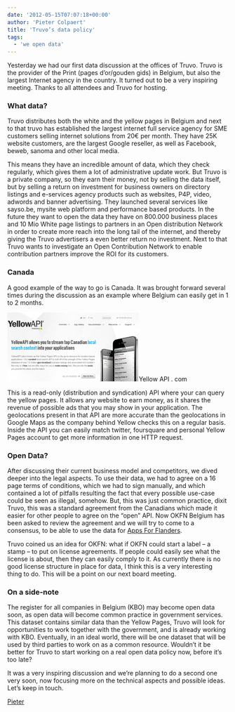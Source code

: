 ```yaml
---
date: '2012-05-15T07:07:18+00:00'
author: 'Pieter Colpaert'
title: 'Truvo’s data policy'
tags:
  - 'we open data'
---
```


Yesterday we had our first data discussion at the offices of Truvo. Truvo is the provider of the Print (pages d’or/gouden gids) in Belgium, but also the largest Internet agency in the country. It turned out to be a very inspiring meeting. Thanks to all attendees and Truvo for hosting.

### **What data?**

Truvo distributes both the white and the yellow pages in Belgium and next to that truvo has established the largest internet full service agency for SME customers selling internet solutions from 20€ per month. They have 25K website customers, are the largest Google reseller, as well as Facebook, beweb, sanoma and other local media.

This means they have an incredible amount of data, which they check regularly, which gives them a lot of administrative update work. But Truvo is a private company, so they earn their money, not by selling the data itself, but by selling a return on investment for business owners on directory listings and e-services agency products such as websites, P4P, video, adwords and banner advertising. They launched several services like sayso.be, mysite web platform and performance based products. In the future they want to open the data they have on 800.000 business places and 10 Mio White page listings to partners in an Open distribution Network in order to create more reach into the long tail of the internet, and thereby giving the Truvo advertisers a even better return no investment. Next to that Truvo wants to investigate an Open Contribution Network to enable contribution partners improve the ROI for its customers.

### Canada

A good example of the way to go is Canada. It was brought forward several times during the discussion as an example where Belgium can easily get in 1 to 2 months.

[![Yellow API](yellowapi-300x157.png)](http://yellowapi.com)Yellow API . com

This is a read-only (distribution and syndication) API where your can query the yellow pages. It allows any website to earn money, as it shares the revenue of possible ads that you may show in your application. The geolocations present in that API are more accurate than the geolocations in Google Maps as the company behind Yellow checks this on a regular basis. Inside the API you can easily match twitter, foursquare and personal Yellow Pages account to get more information in one HTTP request.

### Open Data?

After discussing their current business model and competitors, we dived deeper into the legal aspects. To use their data, we had to agree on a 16 page terms of conditions, which we had to sign manually, and which contained a lot of pitfalls resulting the fact that every possible use-case could be seen as illegal, somehow. But, this was just common practice, dixit Truvo, this was a standard agreement from the Canadians which made it easier for other people to agree on the “open” API. Now OKFN Belgium has been asked to review the agreement and we will try to come to a consensus, to be able to use the data for [Apps For Flanders](http://appsforflanders.be 'Apps For Flanders').

Truvo coined us an idea for OKFN: what if OKFN could start a label – a stamp – to put on license agreements. If people could easily see what the license is about, then they can easily comply to it. As currently there is no good license structure in place for data, I think this is a very interesting thing to do. This will be a point on our next board meeting.

### On a side-note

The register for all companies in Belgium (KBO) may become open data soon, as open data will become common practice in government services. This dataset contains similar data than the Yellow Pages, Truvo will look for opportunities to work together with the government, and is already working with KBO. Eventually, in an ideal world, there will be one dataset that will be used by third parties to work on as a common resource. Wouldn’t it be better for Truvo to start working on a real open data policy now, before it’s too late?

It was a very inspiring discussion and we’re planning to do a second one very soon, now focusing more on the technical aspects and possible ideas. Let’s keep in touch.

[Pieter](http://twitter.com/pietercolpaert 'Twitter')
